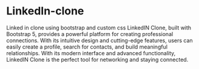 # LinkedIn-clone
Linked in clone using bootstrap and custom css
LinkedIN Clone, built with Bootstrap 5, provides a powerful platform for creating professional connections. 
With its intuitive design and cutting-edge features, users can easily
create a profile, search for contacts, and build meaningful relationships. With its modern interface and advanced functionality,
LinkedIN Clone is the perfect tool for networking and staying connected.

